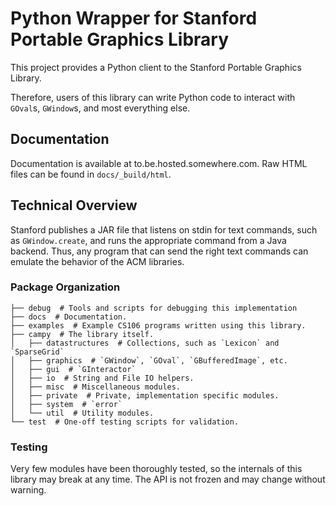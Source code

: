 # Python Wrapper for Stanford Portable Graphics Library

This project provides a Python client to the Stanford Portable Graphics Library.

Therefore, users of this library can write Python code to interact with `GOval`s, `GWindow`s, and most everything else.

## Documentation

Documentation is available at to.be.hosted.somewhere.com. Raw HTML files can be found in `docs/_build/html`.

## Technical Overview

Stanford publishes a JAR file that listens on stdin for text commands, such as `GWindow.create`, and runs the appropriate command from a Java backend. Thus, any program that can send the right text commands can emulate the behavior of the ACM libraries.

### Package Organization
```
├── debug  # Tools and scripts for debugging this implementation
├── docs  # Documentation.
├── examples  # Example CS106 programs written using this library.
├── campy  # The library itself.
│   ├── datastructures  # Collections, such as `Lexicon` and `SparseGrid`
│   ├── graphics  # `GWindow`, `GOval`, `GBufferedImage`, etc.
│   ├── gui  # `GInteractor`
│   ├── io  # String and File IO helpers.
│   ├── misc  # Miscellaneous modules.
│   ├── private  # Private, implementation specific modules.
│   ├── system  # `error`
│   └── util  # Utility modules.
└── test  # One-off testing scripts for validation.
```

### Testing

Very few modules have been thoroughly tested, so the internals of this library may break at any time. The API is not frozen and may change without warning.

